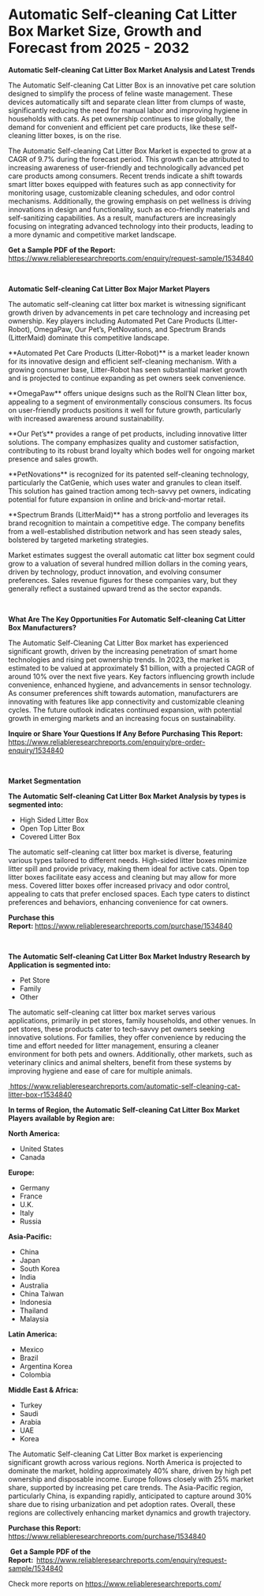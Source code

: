 <p><h1>Automatic Self-cleaning Cat Litter Box Market Size, Growth and Forecast from 2025 - 2032</h1></p><p><strong>Automatic Self-cleaning Cat Litter Box Market Analysis and Latest Trends</strong></p>
<p><p>The Automatic Self-cleaning Cat Litter Box is an innovative pet care solution designed to simplify the process of feline waste management. These devices automatically sift and separate clean litter from clumps of waste, significantly reducing the need for manual labor and improving hygiene in households with cats. As pet ownership continues to rise globally, the demand for convenient and efficient pet care products, like these self-cleaning litter boxes, is on the rise.</p><p>The Automatic Self-cleaning Cat Litter Box Market is expected to grow at a CAGR of 9.7% during the forecast period. This growth can be attributed to increasing awareness of user-friendly and technologically advanced pet care products among consumers. Recent trends indicate a shift towards smart litter boxes equipped with features such as app connectivity for monitoring usage, customizable cleaning schedules, and odor control mechanisms. Additionally, the growing emphasis on pet wellness is driving innovations in design and functionality, such as eco-friendly materials and self-sanitizing capabilities. As a result, manufacturers are increasingly focusing on integrating advanced technology into their products, leading to a more dynamic and competitive market landscape.</p></p>
<p><strong>Get a Sample PDF of the Report:&nbsp;</strong> <a href="https://www.reliableresearchreports.com/enquiry/request-sample/1534840?utm_campaign=2199&utm_medium=2&utm_source=Github&utm_content=ia&utm_term=06022025&utm_id=automatic-self-cleaning-cat-litter-box">https://www.reliableresearchreports.com/enquiry/request-sample/1534840</a></p>
<p>&nbsp;</p>
<p><strong>Automatic Self-cleaning Cat Litter Box Major Market Players</strong></p>
<p><p>The automatic self-cleaning cat litter box market is witnessing significant growth driven by advancements in pet care technology and increasing pet ownership. Key players including Automated Pet Care Products (Litter-Robot), OmegaPaw, Our Pet’s, PetNovations, and Spectrum Brands (LitterMaid) dominate this competitive landscape.</p><p>**Automated Pet Care Products (Litter-Robot)** is a market leader known for its innovative design and efficient self-cleaning mechanism. With a growing consumer base, Litter-Robot has seen substantial market growth and is projected to continue expanding as pet owners seek convenience.</p><p>**OmegaPaw** offers unique designs such as the Roll’N Clean litter box, appealing to a segment of environmentally conscious consumers. Its focus on user-friendly products positions it well for future growth, particularly with increased awareness around sustainability.</p><p>**Our Pet’s** provides a range of pet products, including innovative litter solutions. The company emphasizes quality and customer satisfaction, contributing to its robust brand loyalty which bodes well for ongoing market presence and sales growth.</p><p>**PetNovations** is recognized for its patented self-cleaning technology, particularly the CatGenie, which uses water and granules to clean itself. This solution has gained traction among tech-savvy pet owners, indicating potential for future expansion in online and brick-and-mortar retail.</p><p>**Spectrum Brands (LitterMaid)** has a strong portfolio and leverages its brand recognition to maintain a competitive edge. The company benefits from a well-established distribution network and has seen steady sales, bolstered by targeted marketing strategies.</p><p>Market estimates suggest the overall automatic cat litter box segment could grow to a valuation of several hundred million dollars in the coming years, driven by technology, product innovation, and evolving consumer preferences. Sales revenue figures for these companies vary, but they generally reflect a sustained upward trend as the sector expands.</p></p>
<p>&nbsp;</p>
<p><strong>What Are The Key Opportunities For Automatic Self-cleaning Cat Litter Box Manufacturers?</strong></p>
<p><p>The Automatic Self-Cleaning Cat Litter Box market has experienced significant growth, driven by the increasing penetration of smart home technologies and rising pet ownership trends. In 2023, the market is estimated to be valued at approximately $1 billion, with a projected CAGR of around 10% over the next five years. Key factors influencing growth include convenience, enhanced hygiene, and advancements in sensor technology. As consumer preferences shift towards automation, manufacturers are innovating with features like app connectivity and customizable cleaning cycles. The future outlook indicates continued expansion, with potential growth in emerging markets and an increasing focus on sustainability.</p></p>
<p><strong>Inquire or Share Your Questions If Any Before Purchasing This Report:</strong> <a href="https://www.reliableresearchreports.com/enquiry/pre-order-enquiry/1534840?utm_campaign=2199&utm_medium=2&utm_source=Github&utm_content=ia&utm_term=06022025&utm_id=automatic-self-cleaning-cat-litter-box">https://www.reliableresearchreports.com/enquiry/pre-order-enquiry/1534840</a></p>
<p>&nbsp;</p>
<p><strong>Market Segmentation</strong></p>
<p><strong>The Automatic Self-cleaning Cat Litter Box Market Analysis by types is segmented into:</strong></p>
<p><ul><li>High Sided Litter Box</li><li>Open Top Litter Box</li><li>Covered Litter Box</li></ul></p>
<p><p>The automatic self-cleaning cat litter box market is diverse, featuring various types tailored to different needs. High-sided litter boxes minimize litter spill and provide privacy, making them ideal for active cats. Open top litter boxes facilitate easy access and cleaning but may allow for more mess. Covered litter boxes offer increased privacy and odor control, appealing to cats that prefer enclosed spaces. Each type caters to distinct preferences and behaviors, enhancing convenience for cat owners.</p></p>
<p><strong>Purchase this Report:&nbsp;</strong><a href="https://www.reliableresearchreports.com/purchase/1534840?utm_campaign=2199&utm_medium=2&utm_source=Github&utm_content=ia&utm_term=06022025&utm_id=automatic-self-cleaning-cat-litter-box">https://www.reliableresearchreports.com/purchase/1534840</a></p>
<p>&nbsp;</p>
<p><strong>The Automatic Self-cleaning Cat Litter Box Market Industry Research by Application is segmented into:</strong></p>
<p><ul><li>Pet Store</li><li>Family</li><li>Other</li></ul></p>
<p><p>The automatic self-cleaning cat litter box market serves various applications, primarily in pet stores, family households, and other venues. In pet stores, these products cater to tech-savvy pet owners seeking innovative solutions. For families, they offer convenience by reducing the time and effort needed for litter management, ensuring a cleaner environment for both pets and owners. Additionally, other markets, such as veterinary clinics and animal shelters, benefit from these systems by improving hygiene and ease of care for multiple animals.</p></p>
<p><a href="https://www.reliableresearchreports.com/automatic-self-cleaning-cat-litter-box-r1534840?utm_campaign=2199&utm_medium=2&utm_source=Github&utm_content=ia&utm_term=06022025&utm_id=automatic-self-cleaning-cat-litter-box">&nbsp;https://www.reliableresearchreports.com/automatic-self-cleaning-cat-litter-box-r1534840</a></p>
<p><strong>In terms of Region, the Automatic Self-cleaning Cat Litter Box Market Players available by Region are:</strong></p>
<p>
    <p> <strong> North America: </strong>
        <ul>
            <li>United States</li>
            <li>Canada</li>
        </ul>
        </p> 
    <p> <strong> Europe: </strong>
        <ul>
            <li>Germany</li>
            <li>France</li>
            <li>U.K.</li>
            <li>Italy</li>
            <li>Russia</li>
        </ul>
        </p> 
    <p> <strong> Asia-Pacific: </strong>
        <ul>
            <li>China</li>
            <li>Japan</li>
            <li>South Korea</li>
            <li>India</li>
            <li>Australia</li>
            <li>China Taiwan</li>
            <li>Indonesia</li>
            <li>Thailand</li>
            <li>Malaysia</li>
        </ul>
        </p> 
    <p> <strong> Latin America: </strong>
        <ul>
            <li>Mexico</li>
            <li>Brazil</li>
            <li>Argentina Korea</li>
            <li>Colombia</li>
        </ul>
        </p> 
    <p> <strong> Middle East & Africa: </strong>
        <ul>
            <li>Turkey</li>
            <li>Saudi</li>
            <li>Arabia</li>
            <li>UAE</li>
            <li>Korea</li>
        </ul>
    </p>
    </p>
<p><p>The Automatic Self-cleaning Cat Litter Box market is experiencing significant growth across various regions. North America is projected to dominate the market, holding approximately 40% share, driven by high pet ownership and disposable income. Europe follows closely with 25% market share, supported by increasing pet care trends. The Asia-Pacific region, particularly China, is expanding rapidly, anticipated to capture around 30% share due to rising urbanization and pet adoption rates. Overall, these regions are collectively enhancing market dynamics and growth trajectory.</p></p>
<p><strong>Purchase this Report: </strong><a href="https://www.reliableresearchreports.com/purchase/1534840?utm_campaign=2199&utm_medium=2&utm_source=Github&utm_content=ia&utm_term=06022025&utm_id=automatic-self-cleaning-cat-litter-box">https://www.reliableresearchreports.com/purchase/1534840</a></p>
<p>&nbsp;<strong>Get a Sample PDF of the Report:&nbsp;&nbsp;</strong><a href="https://www.reliableresearchreports.com/enquiry/request-sample/1534840?utm_campaign=2199&utm_medium=2&utm_source=Github&utm_content=ia&utm_term=06022025&utm_id=automatic-self-cleaning-cat-litter-box">https://www.reliableresearchreports.com/enquiry/request-sample/1534840</a></p>
<p><strong></strong></p>
<p>Check more reports on <a href="https://www.reliableresearchreports.com/?utm_campaign=2199&utm_medium=2&utm_source=Github&utm_content=ia&utm_term=06022025&utm_id=automatic-self-cleaning-cat-litter-box">https://www.reliableresearchreports.com/</a></p>